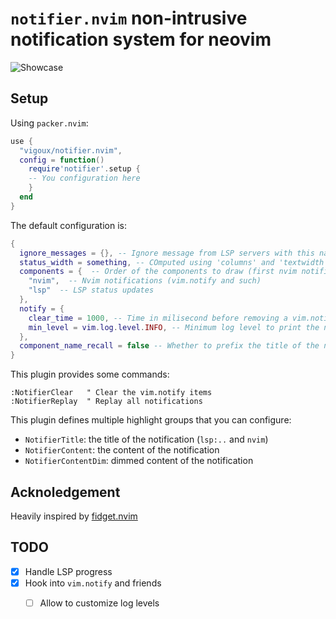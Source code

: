 # `notifier.nvim` non-intrusive notification system for neovim

![Showcase](https://user-images.githubusercontent.com/39092278/186714682-f51ea665-6fca-4442-bad8-8cc7fda2f138.gif)

## Setup

Using `packer.nvim`:
```lua
use {
  "vigoux/notifier.nvim",
  config = function()
    require'notifier'.setup {
    -- You configuration here
    }
  end
}
```

The default configuration is:
```lua
{
  ignore_messages = {}, -- Ignore message from LSP servers with this name
  status_width = something, -- COmputed using 'columns' and 'textwidth'
  components = {  -- Order of the components to draw (first nvim notifications, then lsp
    "nvim",  -- Nvim notifications (vim.notify and such)
    "lsp"  -- LSP status updates
  },
  notify = {
    clear_time = 1000, -- Time in milisecond before removing a vim.notifiy notification, 0 to make them sticky
    min_level = vim.log.level.INFO, -- Minimum log level to print the notification
  },
  component_name_recall = false -- Whether to prefix the title of the notification by the component name
}
```

This plugin provides some commands:
```vim
:NotifierClear   " Clear the vim.notify items
:NotifierReplay  " Replay all notifications
```

This plugin defines multiple highlight groups that you can configure:
- `NotifierTitle`: the title of the notification (`lsp:..` and `nvim`)
- `NotifierContent`: the content of the notification
- `NotifierContentDim`: dimmed content of the notification

## Acknoledgement

Heavily inspired by [fidget.nvim]

[fidget.nvim]: https://github.com/j-hui/fidget.nvim

## TODO

- [x] Handle LSP progress
- [x] Hook into `vim.notify` and friends
  - [ ] Allow to customize log levels

